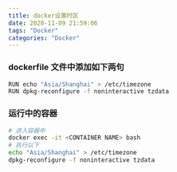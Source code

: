 ```yaml
---
title: docker设置时区
date: 2020-11-09 21:59:06
tags: "Docker"
categories: "Docker"
---
```


### dockerfile 文件中添加如下两句

```bash
RUN echo "Asia/Shanghai" > /etc/timezone
RUN dpkg-reconfigure -f noninteractive tzdata
```
<!-- more -->
### 运行中的容器

```bash
# 进入容器中
docker exec -it <CONTAINER NAME> bash
# 执行以下
echo "Asia/Shanghai" > /etc/timezone
dpkg-reconfigure -f noninteractive tzdata
```
